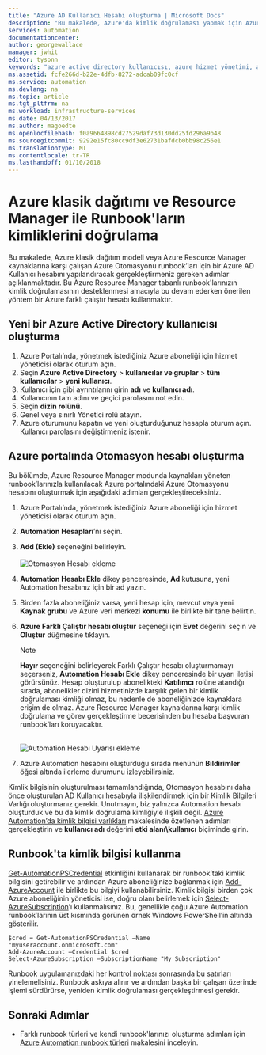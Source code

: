 ```yaml
---
title: "Azure AD Kullanıcı Hesabı oluşturma | Microsoft Docs"
description: "Bu makalede, Azure'da kimlik doğrulaması yapmak için Azure automation'da runbook'lar için bir Azure AD kullanıcı hesabı kimlik bilgisi oluşturmak açıklar."
services: automation
documentationcenter: 
author: georgewallace
manager: jwhit
editor: tysonn
keywords: "azure active directory kullanıcısı, azure hizmet yönetimi, azure ad kullanıcı hesabı"
ms.assetid: fcfe266d-b22e-4dfb-8272-adcab09fc0cf
ms.service: automation
ms.devlang: na
ms.topic: article
ms.tgt_pltfrm: na
ms.workload: infrastructure-services
ms.date: 04/13/2017
ms.author: magoedte
ms.openlocfilehash: f0a9664898cd27529daf73d130dd25fd296a9b48
ms.sourcegitcommit: 9292e15fc80cc9df3e62731bafdcb0bb98c256e1
ms.translationtype: MT
ms.contentlocale: tr-TR
ms.lasthandoff: 01/10/2018
---
```

# <a name="authenticate-runbooks-with-azure-classic-deployment-and-resource-manager"></a>Azure klasik dağıtımı ve Resource Manager ile Runbook'ların kimliklerini doğrulama
Bu makalede, Azure klasik dağıtım modeli veya Azure Resource Manager kaynaklarına karşı çalışan Azure Otomasyonu runbook’ları için bir Azure AD Kullanıcı hesabını yapılandıracak gerçekleştirmeniz gereken adımlar açıklanmaktadır.  Bu Azure Resource Manager tabanlı runbook'larınızın kimlik doğrulamasının desteklenmesi amacıyla bu devam ederken önerilen yöntem bir Azure farklı çalıştır hesabı kullanmaktır.       

## <a name="create-a-new-azure-active-directory-user"></a>Yeni bir Azure Active Directory kullanıcısı oluşturma
1. Azure Portalı’nda, yönetmek istediğiniz Azure aboneliği için hizmet yöneticisi olarak oturum açın.
2. Seçin **Azure Active Directory** > **kullanıcılar ve gruplar** > **tüm kullanıcılar** > **yeni kullanıcı**.
3. Kullanıcı için gibi ayrıntılarını girin **adı** ve **kullanıcı adı**.  
4. Kullanıcının tam adını ve geçici parolasını not edin.
5. Seçin **dizin rolünü**.
6. Genel veya sınırlı Yönetici rolü atayın.
7. Azure oturumunu kapatın ve yeni oluşturduğunuz hesapla oturum açın. Kullanıcı parolasını değiştirmeniz istenir.

## <a name="create-an-automation-account-in-the-azure-portal"></a>Azure portalında Otomasyon hesabı oluşturma
Bu bölümde, Azure Resource Manager modunda kaynakları yöneten runbook’larınızla kullanılacak Azure portalındaki Azure Otomasyonu hesabını oluşturmak için aşağıdaki adımları gerçekleştireceksiniz.  

1. Azure Portalı’nda, yönetmek istediğiniz Azure aboneliği için hizmet yöneticisi olarak oturum açın.
2. **Automation Hesapları**’nı seçin.
3. **Add (Ekle)** seçeneğini belirleyin.<br><br>![Otomasyon Hesabı ekleme](media/automation-create-aduser-account/add-automation-acct-properties.png)
4. **Automation Hesabı Ekle** dikey penceresinde, **Ad** kutusuna, yeni Automation hesabınız için bir ad yazın.
5. Birden fazla aboneliğiniz varsa, yeni hesap için, mevcut veya yeni **Kaynak grubu** ve Azure veri merkezi **konumu** ile birlikte bir tane belirtin.
6. **Azure Farklı Çalıştır hesabı oluştur** seçeneği için **Evet** değerini seçin ve **Oluştur** düğmesine tıklayın.  
   
    > [!NOTE]
    > **Hayır** seçeneğini belirleyerek Farklı Çalıştır hesabı oluşturmamayı seçerseniz, **Automation Hesabı Ekle** dikey penceresinde bir uyarı iletisi görürsünüz.  Hesap oluşturulup abonelikteki **Katılımcı** rolüne atandığı sırada, abonelikler dizini hizmetinizde karşılık gelen bir kimlik doğrulaması kimliği olmaz, bu nedenle de aboneliğinizde kaynaklara erişim de olmaz.  Azure Resource Manager kaynaklarına karşı kimlik doğrulama ve görev gerçekleştirme becerisinden bu hesaba başvuran runbook’ları koruyacaktır.
    > 
    >

    <br>![Automation Hesabı Uyarısı ekleme](media/automation-create-aduser-account/add-automation-acct-properties-error.png)<br>  
7. Azure Automation hesabını oluşturduğu sırada menünün **Bildirimler** öğesi altında ilerleme durumunu izleyebilirsiniz.

Kimlik bilgisinin oluşturulması tamamlandığında, Otomasyon hesabını daha önce oluşturulan AD Kullanıcı hesabıyla ilişkilendirmek için bir Kimlik Bilgileri Varlığı oluşturmanız gerekir.  Unutmayın, biz yalnızca Automation hesabı oluşturduk ve bu da kimlik doğrulama kimliğiyle ilişkili değil.  [Azure Automation’da kimlik bilgisi varlıkları](automation-credentials.md#creating-a-new-credential-asset) makalesinde özetlenen adımları gerçekleştirin ve **kullanıcı adı** değerini **etki alanı\kullanıcı** biçiminde girin.

## <a name="use-the-credential-in-a-runbook"></a>Runbook'ta kimlik bilgisi kullanma
[Get-AutomationPSCredential](http://msdn.microsoft.com/library/dn940015.aspx) etkinliğini kullanarak bir runbook’taki kimlik bilgisini getirebilir ve ardından Azure aboneliğinize bağlanmak için [Add-AzureAccount](http://msdn.microsoft.com/library/azure/dn722528.aspx) ile birlikte bu bilgiyi kullanabilirsiniz. Kimlik bilgisi birden çok Azure aboneliğinin yöneticisi ise, doğru olanı belirlemek için [Select-AzureSubscription](http://msdn.microsoft.com/library/dn495203.aspx)’ı kullanmalısınız. Bu, genellikle çoğu Azure Automation runbook’larının üst kısmında görünen örnek Windows PowerShell’in altında gösterilir.

    $cred = Get-AutomationPSCredential –Name "myuseraccount.onmicrosoft.com"
    Add-AzureAccount –Credential $cred
    Select-AzureSubscription –SubscriptionName "My Subscription"

Runbook uygulamanızdaki her [kontrol noktası](http://technet.microsoft.com/library/dn469257.aspx#bk_Checkpoints) sonrasında bu satırları yinelemelisiniz. Runbook askıya alınır ve ardından başka bir çalışan üzerinde işlemi sürdürürse, yeniden kimlik doğrulaması gerçekleştirmesi gerekir.

## <a name="next-steps"></a>Sonraki Adımlar
* Farklı runbook türleri ve kendi runbook'larınızı oluşturma adımları için [Azure Automation runbook türleri](automation-runbook-types.md) makalesini inceleyin.

